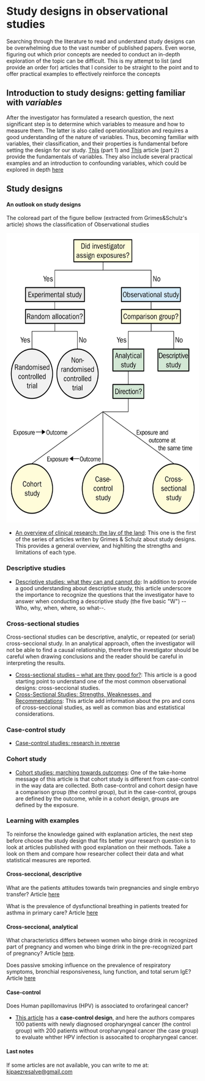 # Study designs in observational studies
Searching through the literature to read and understand study designs can be overwhelming due to the vast number of published papers. Even worse, figuring out which prior concepts are needed to conduct an in-depth exploration of the topic can be difficult. This is my attempt to list (and provide an order for) articles that I consider to be straight to the point and to offer practical examples to effectively reinforce the concepts

## Introduction to study designs: getting familiar with _variables_
After the investigator has formulated a research question, the next significant step is to determine which variables to measure and how to measure them. The latter is also called operationalization and requires a good understanding of the nature of variables. Thus, becoming familiar with variables, their classification, and their properties is fundamental before setting the design for our study.
[This](https://doi.org/10.1177/0253717621994334) (part 1) and [This](https://doi.org/10.1177/0253717621996151) article (part 2) provide the fundamentals of variables. They also include several practical examples and an introduction to confounding variables, which could be explored in depth [here](10.1093/oxfordjournals.aje.a009758)   

## Study designs
#### An outlook on study designs
The coloread part of the figure bellow (extracted from Grimes&Schulz's article) shows the classification of Observational studies

<img src="https://github.com/KJPaez1/Resources-to-understand-study-designs/blob/main/img/Study_design.jpeg" alt="Alt image" width="617" height="757">

* [An overview of clinical research: the lay of the land](https://doi.org/10.1016/S0140-6736(02)07283-5): This one is the first of the series of articles writen by Grimes & Schulz about study designs. This provides a general overview, and highliting the strengths and limitations of each type. 

### Descriptive studies
* [Descriptive studies: what they can and cannot do](10.1016/S0140-6736(02)07373-7): In addition to provide a good understanding about descriptive study, this article underscore the importance to recognize the questions that the investigator have to answer when conducting a descriptive study (the five basic "W") --Who, why, when, where, so what--. 

### Cross-sectional studies
Cross-sectional studies can be descriptive, analytic, or repeated (or serial) cross-seccional study. In an analytical approach, often the investigator will not be able to find a causal relationship, therefore the investigator should be careful when drawing conclusions and the reader should be careful in interpreting the results. 
* [Cross-sectional studies – what are they good for?](https://doi.org/10.1111/aogs.13331): This article is a good starting point to understand one of the most common observational designs: cross-seccional studies.
* [Cross-Sectional Studies: Strengths, Weaknesses, and Recommendations](10.1016/j.chest.2020.03.012): This article add information about the pro and cons of cross-seccional studies, as well as common bias and estatistical considerations.


### Case-control study
* [Case-control studies: research in reverse](10.1016/S0140-6736(02)07605-5)

### Cohort study
* [Cohort studies: marching towards outcomes](10.1016/S0140-6736(02)07500-1): One of the take-home message of this article is that cohort study is different from case-control in the way data are collected. Both case-control and cohort design have a comparison group (the control group), but in the case-control, groups are defined by the outcome, while in a cohort design, groups are defined by the exposure.  

### Learning with examples
To reinforse the knowledge gained with explanation articles, the next step before choose the study design that fits better your research question is to look at articles published with good explanation on their methods. Take a look on them and compare how researcher collect their data and what statistical measures are reported.

#### Cross-seccional, descriptive
What are the patients attitudes towards twin pregnancies and single embryo transfer?
Article [here](10.1093/humrep/dem173)

What is the prevalence of dysfunctional breathing in patients treated for asthma in primary care?
Article [here](10.1136/bmj.322.7294.1098)

#### Cross-seccional, analytical
What characteristics differs between women who binge drink in recognized part of pregnancy and women who binge drink in the pre-recognized part of pregnancy?
Article [here](10.1007/s10654-008-9265-z).

Does passive smoking influence on the prevalence of respiratory symptoms, bronchial responsiveness, lung function, and total serum IgE?
Article [here](https://doi.org/10.1016/S0140-6736(01)07214-2)

#### Case-control
Does Human papillomavirus (HPV) is associated to orofaringeal cancer?
* [This article](10.1056/NEJMoa065497) has a **case-control design**, and here the authors compares 100 patients with newly diagnosed oropharyngeal cancer (the control group) with 200 patients without oropharyngeal cancer (the case group) to evaluate whther HPV infection is assocaited to oropharyngeal cancer.




#### Last notes
If some articles are not available, you can write to me at: kjpaezresalve@gmail.com
